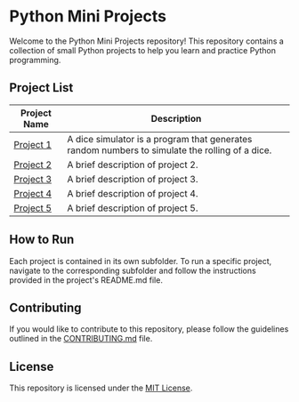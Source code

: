 # Python Mini Projects

Welcome to the Python Mini Projects repository! This repository contains a collection of small Python projects to help you learn and practice Python programming.

## Project List

| Project Name | Description |
|--------------|-------------|
| [Project 1](https://github.com/deepz2609/python-mini-projects/tree/12e4e6a18f8ff0f814f276c32ff43d4ce398ab9c/dice_simulator) | A dice simulator is a program that generates random numbers to simulate the rolling of a dice. |
| [Project 2](./project2)       | A brief description of project 2. |
| [Project 3](./project3)       | A brief description of project 3. |
| [Project 4](./project4)       |  A brief description of project 4. |
| [Project 5](./project5)       | A brief description of project 5. |

## How to Run

Each project is contained in its own subfolder. To run a specific project, navigate to the corresponding subfolder and follow the instructions provided in the project's README.md file.

## Contributing

If you would like to contribute to this repository, please follow the guidelines outlined in the [CONTRIBUTING.md](./CONTRIBUTING.md) file.

## License

This repository is licensed under the [MIT License](./LICENSE).
